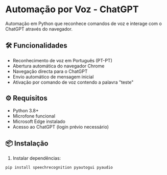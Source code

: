 # Automação por Voz - ChatGPT

Automação em Python que reconhece comandos de voz e interage com o ChatGPT através do navegador.

## 🛠 Funcionalidades

- Reconhecimento de voz em Português (PT-PT)
- Abertura automática do navegador Chrome
- Navegação directa para o ChatGPT
- Envio automático de mensagem inicial
- Ativação por comando de voz contendo a palavra "teste"

## ⚙️ Requisitos

- Python 3.8+
- Microfone funcional
- Microsoft Edge instalado
- Acesso ao ChatGPT (login prévio necessário)

## 📦 Instalação

1. Instalar dependências:
```bash
pip install speechrecognition pyautogui pyaudio
